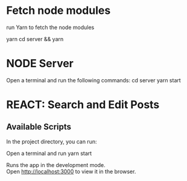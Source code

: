 # Fetch node modules

run Yarn to fetch the node modules

yarn
cd server && yarn

# NODE Server

Open a terminal and run the following commands:
cd server
yarn start

# REACT: Search and Edit Posts

## Available Scripts

In the project directory, you can run:

Open a terminal and run
yarn start

Runs the app in the development mode.<br />
Open [http://localhost:3000](http://localhost:3000) to view it in the browser.
